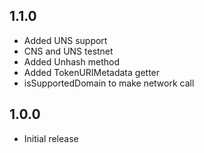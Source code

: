 ## 1.1.0

- Added UNS support
- CNS and UNS testnet
- Added Unhash method
- Added TokenURIMetadata getter
- isSupportedDomain to make network call

## 1.0.0

- Initial release
